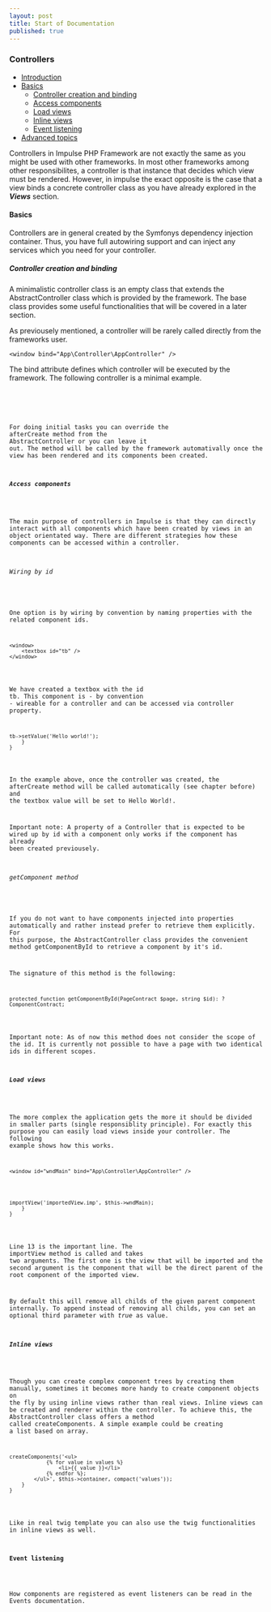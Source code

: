 ```yaml
---
layout: post
title: Start of Documentation
published: true
---
```

<h3 class="doc-title">Controllers</h3>

- [Introduction](#introduction)
- [Basics](#basics)
    - [Controller creation and binding](#controller-class)
    - [Access components](#access-components)
    - [Load views](#load-views)
    - [Inline views](#inline-views)
    - [Event listening](#listen-to-events)
- [Advanced topics](#advanced-topics)

<a name="introduction"></a>

Controllers in Impulse PHP Framework are not exactly the same as you might be used with other frameworks. In most other frameworks among other responsibilites, a controller is that instance that decides which view must be rendered. However, in impulse the exact opposite is the case that a view binds a concrete controller class as you have already explored in the **_Views_** section.

<h4><a id="basics">Basics</a></h4>

Controllers are in general created by the Symfonys dependency injection container. Thus, you have full autowiring support and can inject any services which you need for your controller.

<h5><a id="controller-class">Controller creation and binding</a></h5>

A minimalistic controller class is an empty class that extends the AbstractController class which is provided by the framework. The base class provides some useful functionalities that will be covered in a later section.

As previousely mentioned, a controller will be rarely called directly from the frameworks user. 

<pre class="code-white language-markup">
<code class="imp-code language-markup">&lt;window bind="App\Controller\AppController" /&gt;</code>
</pre>

The <span class="highlightText">bind</span> attribute defines which controller will be executed by the framework. The following controller is a minimal example. 

<pre class="imp-code code-white language-php">
<code class="language-php"><?php
namespace App\Controller;
use Impulse\ImpulseBundle\Controller\AbstractController;
use Impulse\ImpulseBundle\Execution\Events\Event;

class AppController extends AbstractController
{
    public function afterCreate(Event $event)
    {
        parent::afterCreate($event);
    }
}</code>
</pre>

For doing initial tasks you can override the <span class="code-hint">afterCreate</span> method from the <span class="code-hint">AbstractController</span> or you can leave it out. The method will be called by the framework automativally once the view has been rendered and its components been created.

<h5><a name="access-components">Access components</a></h5>

The main purpose of controllers in Impulse is that they can directly interact with all components which have been created by views in an object orientated way. There are different strategies how these components can be accessed within a controller. 

<h6><a name="wiring-by-id">Wiring by id</a></h6>

One option is by wiring by convention by naming properties with the related component ids.

<pre class="imp-code code-white language-markup">
<code class="language-markup">&lt;window&gt;
    &lt;textbox id="tb" /&gt;
&lt;/window&gt;</code>
</pre>

We have created a textbox with the id <span class="highlightText">tb</span>. This component is - by convention - wireable for a controller and can be accessed via controller property.

<pre class="imp-code code-white language-php">
<code class="language-php"><?php
namespace App\Controller;
use Impulse\ImpulseBundle\Controller\AbstractController;
use Impulse\ImpulseBundle\Execution\Events\Event;
use Impulse\ImpulseBundle\UI\Components\Textbox;

class AppController extends AbstractController
{
    private ?Textbox $tb = null;

    public function afterCreate(Event $event)
    {
        parent::afterCreate($event);
        $this->tb->setValue('Hello world!');
    }
}</code>
</pre>
  
In the example above, once the controller was created, the afterCreate method will be called automatically (see chapter before) and the textbox value will be set to Hello World!.

Important note: A property of a Controller that is expected to be wired up by id with a component only works if the component has already been created previousely.

<h6><a name="get-component-method">getComponent method</a></h6>

If you do not want to have components injected into properties automatically and rather instead prefer to retrieve them explicitly. For this purpose, the AbstractController class provides the convenient method getComponentById to retrieve a component by it's id. 

The signature of this method is the following:

<pre class="imp-code  code-white language-php">
<code class="language-php">protected function getComponentById(PageContract $page, string $id): ?ComponentContract;</code>
</pre>

Important note: As of now this method does not consider the scope of the id. It is currently not possible to have a page with two identical ids in different scopes.

<h5><a id="load-views">Load views</a></h5>

The more complex the application gets the more it should be divided in smaller parts (single responsiblity principle). For exactly this purpose you can easily load views inside your controller. The following example shows how this works.

<pre class="imp-code code-white language-markup">
<code class=" language-markup">&lt;window id="wndMain" bind="App\Controller\AppController" /&gt;</code>
</pre>

<pre class="imp-code code-white language-php">
<code class="language-php"><?php
namespace App\Controller;
use Impulse\ImpulseBundle\Controller\AbstractController;
use Impulse\ImpulseBundle\Execution\Events\Event;
use Impulse\ImpulseBundle\UI\Components\Window;

class AppController extends AbstractController
{
    private ?Window $wndMain = null;

    public function afterCreate(Event $event): void
    {
        $this->importView('importedView.imp', $this->wndMain);
    }
}</code>
</pre>
  
Line 13 is the important line. The <span class="highlightText">importView</span> method is called and takes two arguments. The first one is the view that will be imported and the second argument is the component that will be the direct parent of the root component of the imported view.

By default this will remove all childs of the given parent component internally. To append instead of removing all childs, you can set an optional third parameter with <i>true</i> as value.

<h5><a id="inline-views">Inline views</a></h5>

Though you can create complex component trees by creating them manually, sometimes it becomes more handy to create component objects on the fly by using inline views rather than real views. Inline views can be created and renderer within the controller. To achieve this, the <span class="code-hint">AbstractController</span> class offers a method called <span>createComponents</span>. A simple example could be creating a list based on array.

<pre class="imp-code code-white language-php">
<code class="language-php"><?php
namespace App\Controller;
use Impulse\ImpulseBundle\Controller\AbstractController;
use Impulse\ImpulseBundle\Execution\Events\Event;
use Impulse\ImpulseBundle\UI\Components\Div;

class AppController extends AbstractController
{
    private ?Div $container = null;

    public function handleEvent(Event $event)
    {
        $values = range('A', 'Z');
        $this->createComponents('&lt;ul&gt;
            &#123;% for value in values %}
                &lt;li&gt;&#123;&#123; value }}&lt;/li&gt;
            &#123;% endfor %};
        &lt;/ul&gt;', $this->container, compact('values'));
    }
}</code>
</pre>

Like in real twig template you can also use the twig functionalities in inline views as well.

<h4><a id="event-listening">Event listening</a></h4>

How components are registered as event listeners can be read in the Events documentation.

